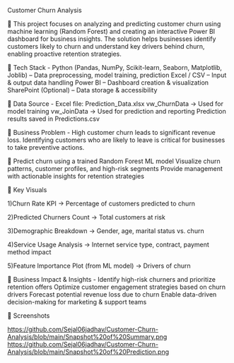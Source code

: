 Customer Churn Analysis

🔹 This project focuses on analyzing and predicting customer churn using machine learning (Random Forest) and creating an interactive Power BI dashboard for business insights. The solution helps businesses identify customers likely to churn and understand key drivers behind churn, enabling proactive retention strategies.

🔹 Tech Stack -
Python (Pandas, NumPy, Scikit-learn, Seaborn, Matplotlib, Joblib) – Data preprocessing, model training, prediction
Excel / CSV – Input & output data handling
Power BI – Dashboard creation & visualization
SharePoint (Optional) – Data storage & accessibility

🔹 Data Source -
Excel file: Prediction_Data.xlsx
vw_ChurnData → Used for model training
vw_JoinData → Used for prediction and reporting
Prediction results saved in Predictions.csv

🔹 
Business Problem - High customer churn leads to significant revenue loss. Identifying customers who are likely to leave is critical for businesses to take preventive actions.

🔹 
Predict churn using a trained Random Forest ML model
Visualize churn patterns, customer profiles, and high-risk segments
Provide management with actionable insights for retention strategies

🔹 Key Visuals

1)Churn Rate KPI → Percentage of customers predicted to churn

2)Predicted Churners Count → Total customers at risk

3)Demographic Breakdown → Gender, age, marital status vs. churn

4)Service Usage Analysis → Internet service type, contract, payment method impact

5)Feature Importance Plot (from ML model) → Drivers of churn

🔹 Business Impact & Insights -
Identify high-risk churners and prioritize retention offers
Optimize customer engagement strategies based on churn drivers
Forecast potential revenue loss due to churn
Enable data-driven decision-making for marketing & support teams

🔹 Screenshots 

  https://github.com/Sejal06jadhav/Customer-Churn-Analysis/blob/main/Snapshot%20of%20Summary.png
  https://github.com/Sejal06jadhav/Customer-Churn-Analysis/blob/main/Snapshot%20of%20Prediction.png
